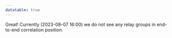 ```yaml
---
datatable: true
---
```



Great! Currently (2023-08-07 16:00) we do not see any relay groups
in end-to-end correlation position.
